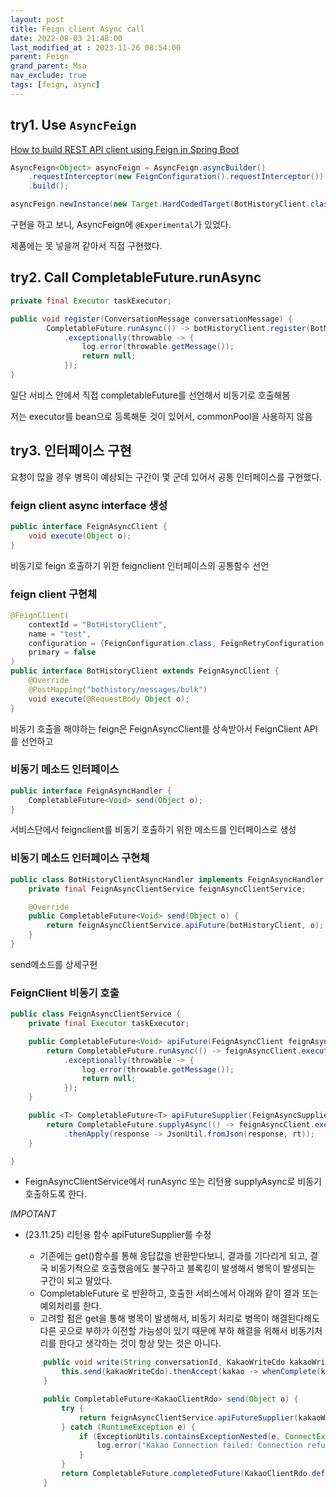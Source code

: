 ```yaml
---
layout: post
title: Feign client Async call
date: 2022-08-03 21:48:00
last_modified_at : 2023-11-26 08:54:00
parent: Feign
grand_parent: Msa
nav_exclude: true
tags: [feign, async]
---
```


## try1. Use `AsyncFeign`

[How to build REST API client using Feign in Spring Boot](https://levelup.gitconnected.com/how-to-build-rest-api-client-using-feign-in-spring-boot-50db38289420)

```java
AsyncFeign<Object> asyncFeign = AsyncFeign.asyncBuilder()
    .requestInterceptor(new FeignConfiguration().requestInterceptor())
    .build();

asyncFeign.newInstance(new Target.HardCodedTarget(BotHistoryClient.class, "test", ""));
```

구현을 하고 보니, AsyncFeign에 `@Experimental`가 있었다.  

제품에는 못 넣을꺼 같아서 직접 구현했다.

## try2. Call CompletableFuture.runAsync

```java
private final Executor taskExecutor;

public void register(ConversationMessage conversationMessage) {
		CompletableFuture.runAsync(() -> botHistoryClient.register(BotMessageBulkCdo.toDomain(conversationMessage)), taskExecutor)
            .exceptionally(throwable -> {
                log.error(throwable.getMessage());
                return null;
            });
}
```

일단 서비스 안에서 직접 completableFuture를 선언해서 비동기로 호출해봄

저는 executor를 bean으로 등록해둔 것이 있어서, commonPool을 사용하지 않음

## try3. 인터페이스 구현

요청이 많을 경우 병목이 예상되는 구간이 몇 군데 있어서 공통 인터페이스를 구현했다.

### feign client async interface 생성

```java
public interface FeignAsyncClient {
    void execute(Object o);
}
```

비동기로 feign 호출하기 위한 feignclient 인터페이스의 공통함수 선언

### feign client 구현체

```java
@FeignClient(
    contextId = "BotHistoryClient",
    name = "test",
    configuration = {FeignConfiguration.class, FeignRetryConfiguration.class},
    primary = false
)
public interface BotHistoryClient extends FeignAsyncClient {
    @Override
    @PostMapping("bothistory/messages/bulk")
    void execute(@RequestBody Object o);
}
```

비동기 호출을 해야하는 feign은 FeignAsyncClient를 상속받아서 FeignClient API를 선언하고

### 비동기 메소드 인터페이스

```java
public interface FeignAsyncHandler {
    CompletableFuture<Void> send(Object o);
}
```

서비스단에서 feignclient를 비동기 호출하기 위한 메소드를 인터페이스로 생성

### 비동기 메소드 인터페이스 구현체

```java
public class BotHistoryClientAsyncHandler implements FeignAsyncHandler {
    private final FeignAsyncClientService feignAsyncClientService;

    @Override
    public CompletableFuture<Void> send(Object o) {
        return feignAsyncClientService.apiFuture(botHistoryClient, o);
    }
}
```

send메소드를 상세구현

### FeignClient 비동기 호출

```java
public class FeignAsyncClientService {
    private final Executor taskExecutor;

    public CompletableFuture<Void> apiFuture(FeignAsyncClient feignAsyncClient, Object o) {
        return CompletableFuture.runAsync(() -> feignAsyncClient.execute(o), taskExecutor)
            .exceptionally(throwable -> {
                log.error(throwable.getMessage());
                return null;
            });
    }

    public <T> CompletableFuture<T> apiFutureSupplier(FeignAsyncSupplierClient feignAsyncClient, Object o, Class<T> rt) {
        return CompletableFuture.supplyAsync(() -> feignAsyncClient.execute(o), taskExecutor)
            .thenApply(response -> JsonUtil.fromJson(response, rt));
    }

}
```

* FeignAsyncClientService에서 runAsync 또는 리턴용 supplyAsync로 비동기 호출하도록 한다.

*IMPOTANT* 
* (23.11.25) 리턴용 함수 apiFutureSupplier를 수정
    - 기존에는 get()함수를 통해 응답값을 반환받다보니, 결과를 기다리게 되고, 결국  비동기적으로 호출했음에도 불구하고 블록킹이 발생해서 병목이 발생되는 구간이 되고 말았다. 
    - CompletableFuture<T> 로 반환하고, 호출한 서비스에서 아래와 같이 결과 또는 예외처리를 한다.
    - 고려할 점은 get을 통해 병목이 발생해서, 비동기 처리로 병목이 해결된다해도 다른 곳으로 부하가 이전할 가능성이 있기 때문에 부하 해결을 위해서 비동기처리를 한다고 생각하는 것이 항상 맞는 것은 아니다.

    ```java
        public void write(String conversationId, KakaoWriteCdo kakaoWriteCdo) {
            this.send(kakaoWriteCdo).thenAccept(kakao -> whenComplete(kakao, conversationId));
        }

        public CompletableFuture<KakaoClientRdo> send(Object o) {
            try {
                return feignAsyncClientService.apiFutureSupplier(kakaoWriteClient, o, KakaoClientRdo.class);    
            } catch (RuntimeException e) {        
                if (ExceptionUtils.containsExceptionNested(e, ConnectException.class)) {
                    log.error("Kakao Connection failed: Connection refused.");        
                }    
            }    
            return CompletableFuture.completedFuture(KakaoClientRdo.defaultError());
        }

    ```


